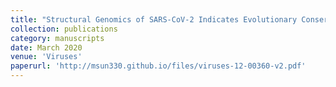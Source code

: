 ```yaml
---
title: "Structural Genomics of SARS-CoV-2 Indicates Evolutionary Conserved Functional Regions of Viral Proteins"
collection: publications
category: manuscripts
date: March 2020
venue: 'Viruses'
paperurl: 'http://msun330.github.io/files/viruses-12-00360-v2.pdf'
---
```



